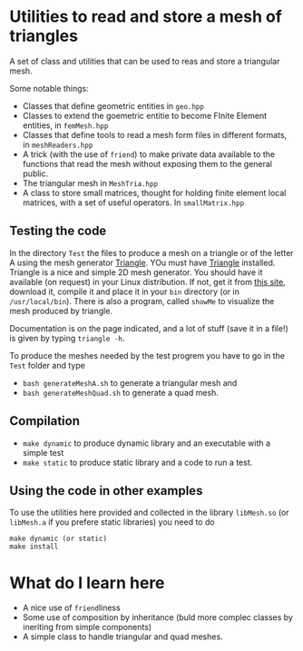 # Utilities to read and store a mesh of triangles #

A set of class and utilities that can be used to reas and store a
triangular mesh.

Some notable things:

* Classes that define geometric entities in `geo.hpp`
* Classes to extend the goemetric entitie to become FInite Element entities, in `femMesh.hpp`
* Classes that define tools to read a mesh form files in different formats, in ``meshReaders.hpp``
* A trick (with the use of `friend`) to make private data available to the functions that read the mesh without exposing them to the general public.
* The triangular mesh in `MeshTria.hpp`
* A class to store small matrices, thought for holding finite element local matrices, with a set of useful operators. In `smallMatrix.hpp`
    
## Testing the code ##
In the directory `Test` the files to produce a mesh on a triangle or of the letter A using the mesh generator [Triangle](https://www.cs.cmu.edu/~quake/triangle.html).
YOu must have  [Triangle](https://www.cs.cmu.edu/~quake/triangle.html) installed. Triangle is a nice and simple 2D mesh generator. You should have it available (on request) 
in your Linux distribution. If not, get it from [this site](https://netlib.org/voronoi/index.html), download it, compile it and place it in 
your `bin` directory (or in `/usr/local/bin`). There is also a program, called `showMe` to visualize the mesh produced by triangle.

Documentation is on the page indicated, and a lot of stuff (save it in a file!) is given by typing `triangle -h`.

To produce the meshes needed by the test progrem you have to go in the `Test` folder and type
- `bash generateMeshA.sh` to generate a triangular mesh and 
- `bash generateMeshQuad.sh` to generate a quad mesh.

## Compilation ##
- `make dynamic` to produce dynamic library and an executable with a simple test
- `make static` to produce static library and a code to run a test.

## Using the code in other examples ##
To use the utilities here provided and collected in the library `libMesh.so` (or `libMesh.a` if you prefere static libraries)
you need to do 

```
make dynamic (or static)
make install
```

# What do I learn here 
- A nice use of `friend`liness
- Some use of composition by inheritance (buld more complec classes by ineriting from simple components)
- A simple class to handle triangular and quad meshes.

